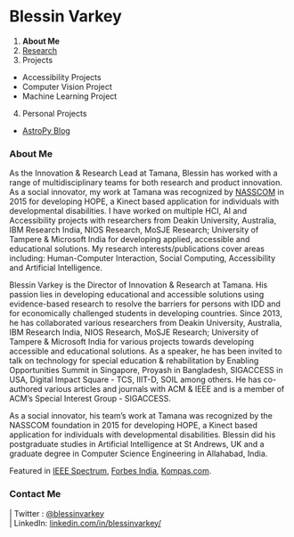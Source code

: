 # Blessin Varkey

1. **About Me**
2. [Research](https://blessinvarkey.github.io/Research/research)
3. Projects
  - Accessibility Projects
  - Computer Vision Project 
  - Machine Learning Project
4. Personal Projects
  - [AstroPy Blog](https://blessinvarkey.github.io/astropy)



### About Me

As the Innovation & Research Lead at Tamana, Blessin has worked with a range of multidisciplinary teams for both research and product innovation. As a social innovator, my work at Tamana was recognized by [NASSCOM](https://nasscomfoundation.org/nsif-winners/winner-kinect-based-applications-tamana/) in 2015 for developing HOPE, a Kinect based application for individuals with developmental disabilities. I have worked on multiple HCI, AI and Accessibility projects with researchers from Deakin University, Australia, IBM Research India, NIOS Research, MoSJE Research; University of Tampere & Microsoft India for developing applied, accessible and educational solutions. My research interests/publications cover areas including: Human-Computer Interaction, Social Computing, Accessibility and Artificial Intelligence. 

Blessin Varkey is the Director of Innovation & Research at Tamana. His passion lies in developing educational and accessible solutions using evidence-based research to resolve the barriers for persons with IDD and for economically challenged students in developing countries. Since 2013, he has collaborated various researchers from Deakin University, Australia, IBM Research India, NIOS Research, MoSJE Research; University of Tampere & Microsoft India for various projects towards developing accessible and educational solutions. As a speaker, he has been invited to talk on technology for special education & rehabilitation by Enabling Opportunities Summit in Singapore, Proyash in Bangladesh, SIGACCESS in USA, Digital Impact Square - TCS, IIIT-D, SOIL among others. He has co-authored various articles and journals with ACM & IEEE and is a member of ACM’s Special Interest Group - SIGACCESS. 

As a social innovator, his team’s work at Tamana was recognized by the NASSCOM foundation in 2015 for developing HOPE, a Kinect based application for individuals with developmental disabilities. Blessin did his postgraduate studies in Artificial Intelligence at St Andrews, UK and a graduate degree in Computer Science Engineering in Allahabad, India.

Featured in [IEEE Spectrum](https://spectrum.ieee.org/at-work/tech-careers/an-engineer-explains-how-to-forge-a-career-designing-for-disabilities), [Forbes India](https://www.forbesindia.com/article/forbes-lifes/covid19-special-children-face-a-challenged-world/60509/1), [Kompas.com](https://sains.kompas.com/read/2016/07/01/15070697/microsoft.dan.belajar.coding.kilat.4.menit?page=all).   


### Contact Me
| Twitter : [@blessinvarkey](https://twitter.com/blessinvarkey) <br>| LinkedIn:  [linkedin.com/in/blessinvarkey/](https://www.linkedin.com/in/blessinvarkey/)
